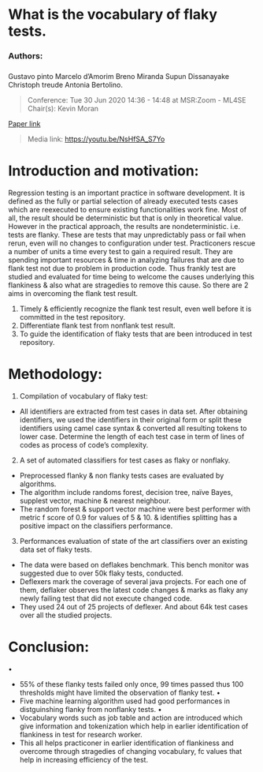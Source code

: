 # What is the vocabulary of flaky tests.

 ### Authors: 

 ###  
 Gustavo pinto
Marcelo d’Amorim
Breno Miranda
Supun Dissanayake
Christoph treude
Antonia Bertolino.

>Conference:
Tue 30 Jun 2020 14:36 - 14:48 at MSR:Zoom - ML4SE Chair(s): Kevin Moran
 
 [Paper link]( https://2020.msrconf.org/details/msr-2020-papers/43/What-is-the-Vocabulary-of-Flaky-Tests- "click here to view paper")

> Media link: https://youtu.be/NsHfSA_S7Yo

# **Introduction and motivation**: 

Regression testing is an important practice in software development. It is defined as the fully or partial selection of already executed tests cases which are reexecuted to ensure existing functionalities work fine. Most of all, the result should be deterministic but that is only in theoretical value. However in the practical approach, the results are nondeterministic. i.e. tests are flanky. These are tests that may unpredictably pass or fail when rerun, even will no changes to configuration under test.
Practiconers rescue a number of units a time every test to gain a required result. They are spending important resources & time in analyzing failures that are due to flank test not due to problem in production code. Thus frankly test are studied and evaluated for time being to welcome the causes underlying this flankiness & also what are stragedies to remove this cause.  So there are 2 aims in overcoming the flank test result. 
1. Timely & efficiently recognize the flank test result, even well before it is committed in the test repository.
2. Differentiate flank test from nonflank test result.
3. To guide the identification of flaky tests that are been introduced in test repository.
# **Methodology**: 

1. Compilation of vocabulary of flaky test:
+	All identifiers are extracted from test cases in data set. After obtaining identifiers, we used the identifiers in their original form or split these identifiers using camel case syntax & converted all resulting tokens to lower case. Determine the length of each test case in term of lines of codes as process of code’s complexity.
2. A set of automated classifiers for test cases as flaky or nonflaky.
+	Preprocessed flanky & non flanky tests cases are evaluated by algorithms. 
+	The algorithm include randoms forest, decision tree, naïve Bayes, supplest vector, machine & nearest neighbour.
+	The random forest & support vector machine were best performer with metric f score of 0.9 for values of 5 & 10. & identifies splitting has a positive impact on the classifiers performance.
3. Performances evaluation of state of the art classifiers over an existing data set of flaky tests.
+	The data were based on deflakes benchmark. This bench monitor was suggested due to over 50k flaky tests, conducted.
+	Deflexers mark the coverage of several java projects. For each one of them, deflaker observes the latest code changes & marks as flaky any newly failing test that did not execute changed code.
+	They used 24 out of 25 projects of deflexer. And about 64k test cases over all the studied projects.

# **Conclusion**:
•
+	55% of these flanky tests failed only once, 99 times passed thus 100 thresholds might have limited the observation of flanky test.
•
+	Five machine learning algorithm used had good performances in distguinshing flanky from nonflanky tests.
•
+	Vocabulary words such as job table and action are introduced which give information and tokenization which help in earlier identification of flankiness in test for research worker.
+	This all helps practiconer in earlier identification of flankiness and overcome through stragedies of changing vocabulary, fc values that help in increasing efficiency of the test. 









